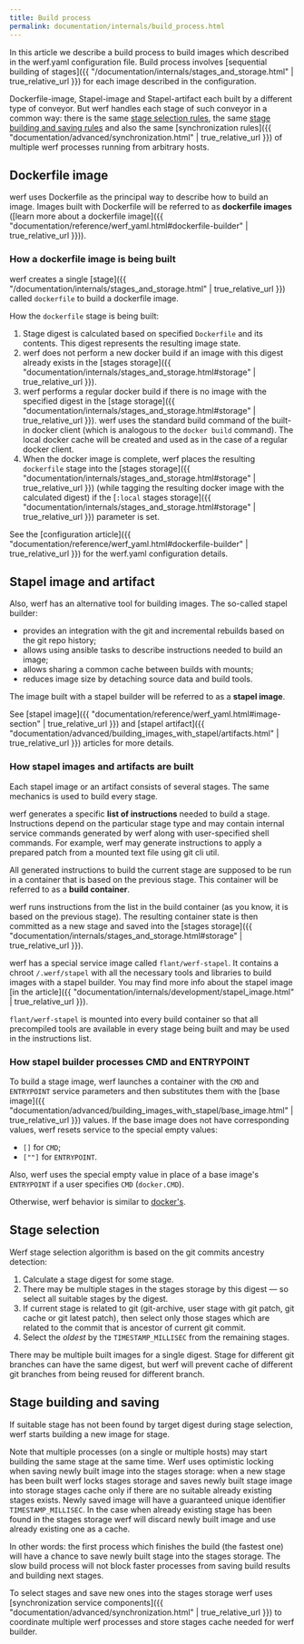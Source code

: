 ```yaml
---
title: Build process
permalink: documentation/internals/build_process.html
---
```


In this article we describe a build process to build images which described in the werf.yaml configuration file. Build process involves [sequential building of stages]({{ "/documentation/internals/stages_and_storage.html" | true_relative_url }}) for each image described in the configuration.

Dockerfile-image, Stapel-image and Stapel-artifact each built by a different type of conveyor. But werf handles each stage of such conveyor in a common way: there is the same [stage selection rules](#stage-selection), the same [stage building and saving rules](#stage-building-and-saving) and also the same [synchronization rules]({{ "documentation/advanced/synchronization.html" | true_relative_url }}) of multiple werf processes running from arbitrary hosts.

## Dockerfile image

werf uses Dockerfile as the principal way to describe how to build an image. Images built with Dockerfile will be referred to as **dockerfile images** ([learn more about a dockerfile image]({{ "documentation/reference/werf_yaml.html#dockerfile-builder" | true_relative_url  }})).

### How a dockerfile image is being built

werf creates a single [stage]({{ "/documentation/internals/stages_and_storage.html" | true_relative_url  }}) called `dockerfile` to build a dockerfile image.

How the `dockerfile` stage is being built:

 1. Stage digest is calculated based on specified `Dockerfile` and its contents. This digest represents the resulting image state.
 2. werf does not perform a new docker build if an image with this digest already exists in the [stages storage]({{ "documentation/internals/stages_and_storage.html#storage" | true_relative_url  }}).
 3. werf performs a regular docker build if there is no image with the specified digest in the [stage storage]({{ "documentation/internals/stages_and_storage.html#storage" | true_relative_url  }}). werf uses the standard build command of the built-in docker client (which is analogous to the `docker build` command). The local docker cache will be created and used as in the case of a regular docker client.
 4. When the docker image is complete, werf places the resulting `dockerfile` stage into the [stages storage]({{ "documentation/internals/stages_and_storage.html#storage" | true_relative_url  }}) (while tagging the resulting docker image with the calculated digest) if the [`:local` stages storage]({{ "documentation/internals/stages_and_storage.html#storage" | true_relative_url  }}) parameter is set.

See the [configuration article]({{ "documentation/reference/werf_yaml.html#dockerfile-builder" | true_relative_url  }}) for the werf.yaml configuration details.

## Stapel image and artifact

Also, werf has an alternative tool for building images. The so-called stapel builder:

 * provides an integration with the git and incremental rebuilds based on the git repo history;
 * allows using ansible tasks to describe instructions needed to build an image;
 * allows sharing a common cache between builds with mounts;
 * reduces image size by detaching source data and build tools.

The image built with a stapel builder will be referred to as a **stapel image**.

See [stapel image]({{ "documentation/reference/werf_yaml.html#image-section" | true_relative_url  }}) and [stapel artifact]({{ "documentation/advanced/building_images_with_stapel/artifacts.html" | true_relative_url  }}) articles for more details.

### How stapel images and artifacts are built

Each stapel image or an artifact consists of several stages. The same mechanics is used to build every stage.

werf generates a specific **list of instructions** needed to build a stage. Instructions depend on the particular stage type and may contain internal service commands generated by werf along with user-specified shell commands. For example, werf may generate instructions to apply a prepared patch from a mounted text file using git cli util.

All generated instructions to build the current stage are supposed to be run in a container that is based on the previous stage. This container will be referred to as a **build container**.

werf runs instructions from the list in the build container (as you know, it is based on the previous stage). The resulting container state is then committed as a new stage and saved into the [stages storage]({{ "documentation/internals/stages_and_storage.html#storage" | true_relative_url  }}).

werf has a special service image called `flant/werf-stapel`. It contains a chroot `/.werf/stapel` with all the necessary tools and libraries to build images with a stapel builder. You may find more info about the stapel image [in the article]({{ "documentation/internals/development/stapel_image.html" | true_relative_url  }}).

`flant/werf-stapel` is mounted into every build container so that all precompiled tools are available in every stage being built and may be used in the instructions list.

### How stapel builder processes CMD and ENTRYPOINT

To build a stage image, werf launches a container with the `CMD` and `ENTRYPOINT` service parameters and then substitutes them with the [base image]({{ "documentation/advanced/building_images_with_stapel/base_image.html" | true_relative_url  }}) values. If the base image does not have corresponding values, werf resets service to the special empty values:
* `[]` for `CMD`;
* `[""]` for `ENTRYPOINT`.

Also, werf uses the special empty value in place of a base image's `ENTRYPOINT` if a user specifies `CMD` (`docker.CMD`).

Otherwise, werf behavior is similar to [docker's](https://docs.docker.com/engine/reference/builder/#understand-how-cmd-and-entrypoint-interact).

## Stage selection

Werf stage selection algorithm is based on the git commits ancestry detection:

 1. Calculate a stage digest for some stage.
 2. There may be multiple stages in the stages storage by this digest — so select all suitable stages by the digest.
 3. If current stage is related to git (git-archive, user stage with git patch, git cache or git latest patch), then select only those stages which are related to the commit that is ancestor of current git commit.
 4. Select the _oldest_ by the `TIMESTAMP_MILLISEC` from the remaining stages.

There may be multiple built images for a single digest. Stage for different git branches can have the same digest, but werf will prevent cache of different git branches from being reused for different branch.

## Stage building and saving

If suitable stage has not been found by target digest during stage selection, werf starts building a new image for stage.

Note that multiple processes (on a single or multiple hosts) may start building the same stage at the same time. Werf uses optimistic locking when saving newly built image into the stages storage: when a new stage has been built werf locks stages storage and saves newly built stage image into storage stages cache only if there are no suitable already existing stages exists. Newly saved image will have a guaranteed unique identifier `TIMESTAMP_MILLISEC`. In the case when already existing stage has been found in the stages storage werf will discard newly built image and use already existing one as a cache.

In other words: the first process which finishes the build (the fastest one) will have a chance to save newly built stage into the stages storage. The slow build process will not block faster processes from saving build results and building next stages.

To select stages and save new ones into the stages storage werf uses [synchronization service components]({{ "documentation/advanced/synchronization.html" | true_relative_url  }}) to coordinate multiple werf processes and store stages cache needed for werf builder.
